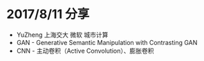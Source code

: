 # 2017/8/11  分享

* YuZheng 上海交大 微软 城市计算
* GAN - Generative Semantic Manipulation with Contrasting GAN
* CNN - 主动卷积（Active Convolution）、膨胀卷积